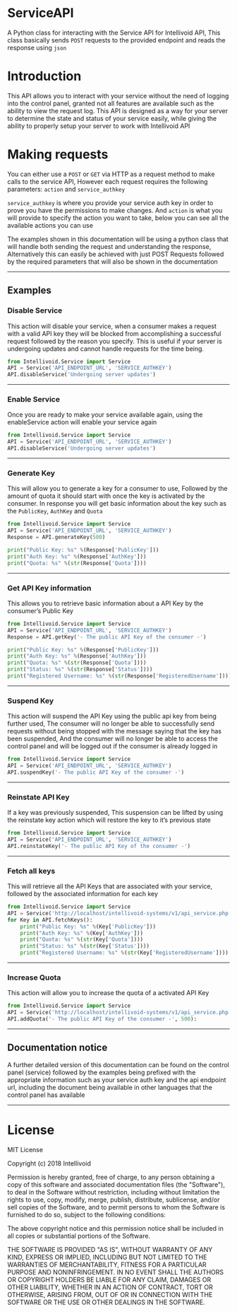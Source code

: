 # ServiceAPI
A Python class for interacting with the Service API for Intellivoid API, This class basically sends `POST` requests to the provided endpoint and reads the response using `json`

# Introduction
This API allows you to interact with your service without the need of logging into the control panel, granted not all features are available such as the ability to view the request log. This API is designed as a way for your server to determine the state and status of your service easily, while giving the ability to properly setup your server to work with Intellivoid API

# Making requests
You can either use a `POST` or `GET` via HTTP as a request method to make calls to the service API, However each request requires the following parameters: `action` and `service_authkey`

`service_authkey` is where you provide your service auth key in order to prove you have the permissions to make changes. And `action` is what you will provide to specify the action you want to take, below you can see all the available actions you can use

The examples shown in this documentation will be using a python class that will handle both sending the request and understanding the response, Alternatively this can easily be achieved with just POST Requests followed by the required parameters that will also be shown in the documentation

---
## Examples


### Disable Service
This action will disable your service, when a consumer makes a request with a valid API key they will be blocked from accomplishing a successful request followed by the reason you specify. This is useful if your server is undergoing updates and cannot handle requests for the time being.
```python
from Intellivoid.Service import Service
API = Service('API_ENDPOINT_URL', 'SERVICE_AUTHKEY')
API.disableService('Undergoing server updates')
```
---

### Enable Service
Once you are ready to make your service available again, using the enableService action will enable your service again

```python
from Intellivoid.Service import Service
API = Service('API_ENDPOINT_URL', 'SERVICE_AUTHKEY')
API.disableService('Undergoing server updates')
```
---

### Generate Key
This will allow you to generate a key for a consumer to use, Followed by the amount of quota it should start with once the key is activated by the consumer. In response you will get basic information about the key such as the `PublicKey`, `AuthKey` and `Quota`

```python
from Intellivoid.Service import Service
API = Service('API_ENDPOINT_URL', 'SERVICE_AUTHKEY')
Response = API.generateKey(500)

print("Public Key: %s" %(Response['PublicKey']))
print("Auth Key: %s" %(Response['AuthKey']))
print("Quota: %s" %(str(Response['Quota'])))
```
---
### Get API Key information
This allows you to retrieve basic information about a API Key by the consumer’s Public Key

```python
from Intellivoid.Service import Service
API = Service('API_ENDPOINT_URL', 'SERVICE_AUTHKEY')
Response = API.getKey('- The public API Key of the consumer -')

print("Public Key: %s" %(Response['PublicKey']))
print("Auth Key: %s" %(Response['AuthKey']))
print("Quota: %s" %(str(Response['Quota'])))
print("Status: %s" %(str(Response['Status'])))
print("Registered Username: %s" %(str(Response['RegisteredUsername'])))
```
---
### Suspend Key
This action will suspend the API Key using the public api key from being further used, The consumer will no longer be able to successfully send requests without being stopped with the message saying that the key has been suspended, And the consumer will no longer be able to access the control panel and will be logged out if the consumer is already logged in

```python
from Intellivoid.Service import Service
API = Service('API_ENDPOINT_URL', 'SERVICE_AUTHKEY')
API.suspendKey('- The public API Key of the consumer -')
```
---
### Reinstate API Key
If a key was previously suspended, This suspension can be lifted by using the reinstate key action which will restore the key to it’s previous state

```python
from Intellivoid.Service import Service
API = Service('API_ENDPOINT_URL', 'SERVICE_AUTHKEY')
API.reinstateKey('- The public API Key of the consumer -')
```
---
### Fetch all keys
This will retrieve all the API Keys that are associated with your service, followed by the associated information for each key

```python
from Intellivoid.Service import Service
API = Service('http://localhost/intellivoid-systems/v1/api_service.php', '588edf4d7402fa7486bb029be9ff85ba13f8ee1df9922338c71307595143216d')
for Key in API.fetchKeys():
    print("Public Key: %s" %(Key['PublicKey']))
    print("Auth Key: %s" %(Key['AuthKey']))
    print("Quota: %s" %(str(Key['Quota'])))
    print("Status: %s" %(str(Key['Status'])))
    print("Registered Username: %s" %(str(Key['RegisteredUsername'])))
```
---
### Increase Quota
This action will allow you to increase the quota of a activated API Key

```python
from Intellivoid.Service import Service
API = Service('http://localhost/intellivoid-systems/v1/api_service.php', '588edf4d7402fa7486bb029be9ff85ba13f8ee1df9922338c71307595143216d')
API.addQuota('- The public API Key of the consumer -', 500):
```
---
## Documentation notice
A further detailed version of this documentation can be found on the control panel (service) followed by the examples being prefixed with the appropriate information such as your service auth key and the api endpoint url, including the document being available in other languages that the control panel has available 


---
# License
MIT License

Copyright (c) 2018 Intellivoid

Permission is hereby granted, free of charge, to any person obtaining a copy
of this software and associated documentation files (the "Software"), to deal
in the Software without restriction, including without limitation the rights
to use, copy, modify, merge, publish, distribute, sublicense, and/or sell
copies of the Software, and to permit persons to whom the Software is
furnished to do so, subject to the following conditions:

The above copyright notice and this permission notice shall be included in all
copies or substantial portions of the Software.

THE SOFTWARE IS PROVIDED "AS IS", WITHOUT WARRANTY OF ANY KIND, EXPRESS OR
IMPLIED, INCLUDING BUT NOT LIMITED TO THE WARRANTIES OF MERCHANTABILITY,
FITNESS FOR A PARTICULAR PURPOSE AND NONINFRINGEMENT. IN NO EVENT SHALL THE
AUTHORS OR COPYRIGHT HOLDERS BE LIABLE FOR ANY CLAIM, DAMAGES OR OTHER
LIABILITY, WHETHER IN AN ACTION OF CONTRACT, TORT OR OTHERWISE, ARISING FROM,
OUT OF OR IN CONNECTION WITH THE SOFTWARE OR THE USE OR OTHER DEALINGS IN THE
SOFTWARE.
